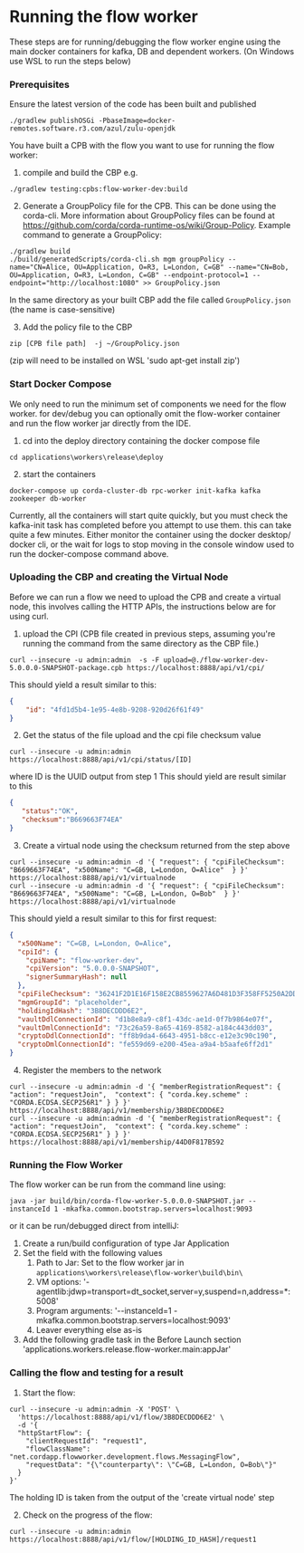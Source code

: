 # Running the flow worker
These steps are for running/debugging the flow worker engine using the main docker containers for kafka, DB and 
dependent workers.
(On Windows use WSL to run the steps below)

###  Prerequisites 

Ensure the latest version of the code has been built and published 
```shell
./gradlew publishOSGi -PbaseImage=docker-remotes.software.r3.com/azul/zulu-openjdk
```

You have built a CPB with the flow you want to use for running the flow worker:
1) compile and build the CBP e.g.
```shell
./gradlew testing:cpbs:flow-worker-dev:build
```
2) Generate a GroupPolicy file for the CPB. This can be done using the corda-cli. 
More information about GroupPolicy files can be found at https://github.com/corda/corda-runtime-os/wiki/Group-Policy.
Example command to generate a GroupPolicy:
```shell
./gradlew build
./build/generatedScripts/corda-cli.sh mgm groupPolicy --name="CN=Alice, OU=Application, O=R3, L=London, C=GB" --name="CN=Bob, OU=Application, O=R3, L=London, C=GB" --endpoint-protocol=1 --endpoint="http://localhost:1080" >> GroupPolicy.json
```  
In the same directory as your built CBP add the file called ```GroupPolicy.json``` (the name is case-sensitive)


3) Add the policy file to the CBP
```shell
zip [CPB file path]  -j ~/GroupPolicy.json
```
(zip will need to be installed on WSL 'sudo apt-get install zip')

### Start Docker Compose
We only need to run the minimum set of components we need for the flow worker. for dev/debug you can optionally omit
the flow-worker container and run the flow worker jar directly from the IDE.

1) cd into the deploy directory containing the docker compose file
 ```shell
cd applications\workers\release\deploy
```

2) start the containers
```shell
docker-compose up corda-cluster-db rpc-worker init-kafka kafka zookeeper db-worker
```

Currently, all the containers will start quite quickly, but you must check the kafka-init task has completed before you 
attempt to use them. this can take quite a few minutes. Either monitor the container using the docker desktop/ docker cli, 
or the wait for logs to stop moving in the console window used to run the docker-compose command above. 


### Uploading the CBP and creating the Virtual Node

Before we can run a flow we need to upload the CPB and create a virtual node, this involves calling the HTTP APIs, the
instructions below are for using curl.
1) upload the CPI (CPB file created in previous steps, assuming you're running the command from the same directory as the CBP file.)
```shell
curl --insecure -u admin:admin  -s -F upload=@./flow-worker-dev-5.0.0.0-SNAPSHOT-package.cpb https://localhost:8888/api/v1/cpi/
```

This should yield a result similar to this:
```json
{
    "id": "4fd1d5b4-1e95-4e8b-9208-920d26f61f49"
}
```
2) Get the status of the file upload and the cpi file checksum value
```shell
curl --insecure -u admin:admin  https://localhost:8888/api/v1/cpi/status/[ID]
```
where ID is the UUID output from step 1
This should yield are result similar to this
```json
{
   "status":"OK",
   "checksum":"B669663F74EA"
}
```
3) Create a virtual node using the checksum returned from the step above
```shell
curl --insecure -u admin:admin -d '{ "request": { "cpiFileChecksum": "B669663F74EA", "x500Name": "C=GB, L=London, O=Alice"  } }' https://localhost:8888/api/v1/virtualnode
curl --insecure -u admin:admin -d '{ "request": { "cpiFileChecksum": "B669663F74EA", "x500Name": "C=GB, L=London, O=Bob"  } }' https://localhost:8888/api/v1/virtualnode
```

This should yield a result similar to this for first request:
```json
{
  "x500Name": "C=GB, L=London, O=Alice",
  "cpiId": {
    "cpiName": "flow-worker-dev",
    "cpiVersion": "5.0.0.0-SNAPSHOT",
    "signerSummaryHash": null
  },
  "cpiFileChecksum": "36241F2D1E16F158E2CB8559627A6D481D3F358FF5250A2DDF933CF2D454C10E",
  "mgmGroupId": "placeholder",
  "holdingIdHash": "3B8DECDDD6E2",
  "vaultDdlConnectionId": "d1b8e8a9-c8f1-43dc-ae1d-0f7b9864e07f",
  "vaultDmlConnectionId": "73c26a59-8a65-4169-8582-a184c443dd03",
  "cryptoDdlConnectionId": "ff8b9da4-6643-4951-b8cc-e12e3c90c190",
  "cryptoDmlConnectionId": "fe559d69-e200-45ea-a9a4-b5aafe6ff2d1"
}
```
4) Register the members to the network

```shell
curl --insecure -u admin:admin -d '{ "memberRegistrationRequest": { "action": "requestJoin",  "context": { "corda.key.scheme" : "CORDA.ECDSA.SECP256R1" } } }' https://localhost:8888/api/v1/membership/3B8DECDDD6E2
curl --insecure -u admin:admin -d '{ "memberRegistrationRequest": { "action": "requestJoin",  "context": { "corda.key.scheme" : "CORDA.ECDSA.SECP256R1" } } }' https://localhost:8888/api/v1/membership/44D0F817B592
```

### Running the Flow Worker
The flow worker can be run from the command line using:
```shell
java -jar build/bin/corda-flow-worker-5.0.0.0-SNAPSHOT.jar --instanceId 1 -mkafka.common.bootstrap.servers=localhost:9093 
```

or it can be run/debugged direct from intelliJ:
1) Create a run/build configuration of type Jar Application
2) Set the field with the following values
   1) Path to Jar: Set to the flow worker jar in `applications\workers\release\flow-worker\build\bin\`
   2) VM options: '-agentlib:jdwp=transport=dt_socket,server=y,suspend=n,address=*:5008'
   3) Program arguments: '--instanceId=1 -mkafka.common.bootstrap.servers=localhost:9093'
   4) Leaver everything else as-is
3) Add the following gradle task in the Before Launch section 'applications.workers.release.flow-worker.main:appJar'

### Calling the flow and testing for a result

1) Start the flow:
```shell
curl --insecure -u admin:admin -X 'POST' \
  'https://localhost:8888/api/v1/flow/3B8DECDDD6E2' \
  -d '{
  "httpStartFlow": {
    "clientRequestId": "request1",
    "flowClassName": "net.cordapp.flowworker.development.flows.MessagingFlow",
    "requestData": "{\"counterparty\": \"C=GB, L=London, O=Bob\"}"
  }
}'
```
The holding ID is taken from the output of the 'create virtual node' step

2) Check on the progress of the flow:
```shell
curl --insecure -u admin:admin https://localhost:8888/api/v1/flow/[HOLDING_ID_HASH]/request1
```


